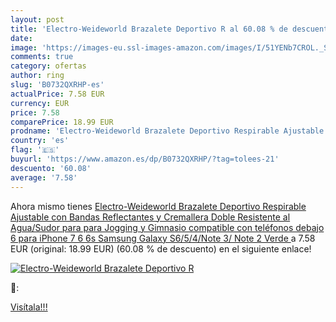 ```yaml
---
layout: post
title: 'Electro-Weideworld Brazalete Deportivo R al 60.08 % de descuento'
date: 
image: 'https://images-eu.ssl-images-amazon.com/images/I/51YENb7CROL._SL200_.jpg'
comments: true
category: ofertas
author: ring
slug: 'B0732QXRHP-es'
actualPrice: 7.58 EUR
currency: EUR
price: 7.58
comparePrice: 18.99 EUR
prodname: 'Electro-Weideworld Brazalete Deportivo Respirable Ajustable con Bandas Reflectantes y Cremallera Doble  Resistente al Agua/Sudor para para Jogging y Gimnasio compatible con teléfonos debajo 6  para iPhone 7 6 6s Samsung Galaxy S6/5/4/Note 3/ Note 2  Verde '
country: 'es'
flag: '🇪🇸'
buyurl: 'https://www.amazon.es/dp/B0732QXRHP/?tag=tolees-21'
descuento: '60.08'
average: '7.58'
---
```


Ahora mismo tienes [Electro-Weideworld Brazalete Deportivo Respirable Ajustable con Bandas Reflectantes y Cremallera Doble  Resistente al Agua/Sudor para para Jogging y Gimnasio compatible con teléfonos debajo 6  para iPhone 7 6 6s Samsung Galaxy S6/5/4/Note 3/ Note 2  Verde ](https://www.amazon.es/dp/B0732QXRHP/?tag=tolees-21) a 7.58 EUR (original: 18.99 EUR) (60.08 %  de descuento) en el siguiente enlace!

[![Electro-Weideworld Brazalete Deportivo R](https://images-eu.ssl-images-amazon.com/images/I/51YENb7CROL._SL200_.jpg)](https://www.amazon.es/dp/B0732QXRHP/?tag=tolees-21)

🔎:


[Visítala!!!](https://www.amazon.es/dp/B0732QXRHP/?tag=tolees-21)
